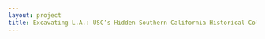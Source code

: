 ```yaml
--- 
layout: project 
title: Excavating L.A.: USC’s Hidden Southern California Historical Collections
---
```



